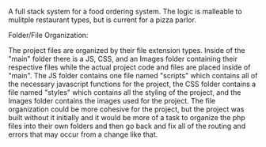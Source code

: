 A full stack system for a food ordering system. The logic is malleable to mulitple restaurant types, but is current for a pizza parlor.

Folder/File Organization: 

  The project files are organized by their file extension types. Inside of the "main" folder there is a JS, CSS, and an Images folder containing their respective files while the actual project code and files are placed inside of "main". The JS folder contains one file named "scripts" which contains all  of the necessary javascript functions for the project, the CSS folder contains a file named "styles" which contains all the styling of the project, and  the Images folder contains the images used for the project. The file organization could be more cohesive for the project, but the project was built  without it initially and it would be more of a task to organize the php files into their own folders and then go back and fix all of the routing and  errors that may occur from a change like that.
